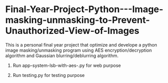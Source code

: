 ﻿# Final-Year-Project-Python---Image-masking-unmasking-to-Prevent-Unauthorized-View-of-Images

This is a personal final year project that optimize and develope a python image masking/unmasking program using AES encryption/decryption algorithm and Gaussian blurring/deblurring algorithm.

1. Run app-system-lsb-with-aes-.py for web purpose

2. Run testing.py for testing purpose
